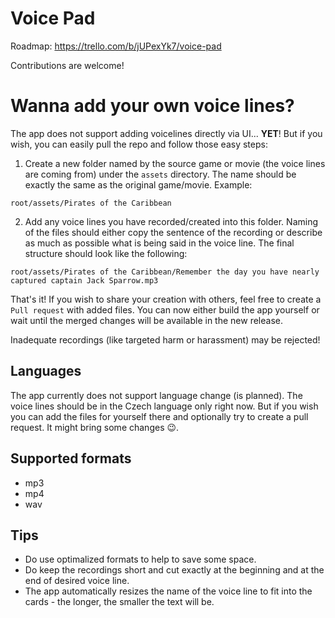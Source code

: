 # Voice Pad

Roadmap: https://trello.com/b/jUPexYk7/voice-pad

Contributions are welcome!

# Wanna add your own voice lines?

The app does not support adding voicelines directly via UI... __YET__! But if you wish, you can easily pull the repo and follow those easy steps:

  1. Create a new folder named by the source game or movie (the voice lines are coming from) under the `assets` directory. The name should be exactly the same as the original game/movie. Example:
  ```
  root/assets/Pirates of the Caribbean
  ```
  
  2. Add any voice lines you have recorded/created into this folder. Naming of the files should either copy the sentence of the recording or describe as much as possible what is being said in the voice line. The final structure should look like the following:
  ```
  root/assets/Pirates of the Caribbean/Remember the day you have nearly captured captain Jack Sparrow.mp3
  ```
  
  That's it! If you wish to share your creation with others, feel free to create a `Pull request` with added files. You can now either build the app yourself or wait until the merged changes will be available in the new release.

Inadequate recordings (like targeted harm or harassment) may be rejected!

## Languages
The app currently does not support language change (is planned). The voice lines should be in the Czech language only right now. But if you wish you can add the files for yourself there and optionally try to create a pull request. It might bring some changes :wink:.
  
## Supported formats
 - mp3
 - mp4
 - wav
 
## Tips
 - Do use optimalized formats to help to save some space.
 - Do keep the recordings short and cut exactly at the beginning and at the end of desired voice line.
 - The app automatically resizes the name of the voice line to fit into the cards - the longer, the smaller the text will be.
